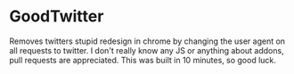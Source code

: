 # GoodTwitter
Removes twitters stupid redesign in chrome by changing the user agent on all requests to twitter.
I don't really know any JS or anything about addons, pull requests are appreciated.
This was built in 10 minutes, so good luck.